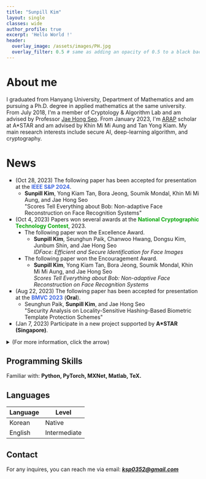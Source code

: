 ```yaml
---
title: "Sunpill Kim"
layout: single
classes: wide
author_profile: true
excerpt: 'Hello World !'
header:
  overlay_image: /assets/images/PH.jpg
  overlay_filter: 0.5 # same as adding an opacity of 0.5 to a black background
---
```



# About me

I graduated from Hanyang University, Department of Mathematics and am pursuing a Ph.D. degree in applied mathematics at the same university. From July 2018, I'm a member of Cryptology & Algorithm Lab and am advised by Professor [Jae Hong Seo](https://sites.google.com/site/jhsbhs/). From January 2023, I'm [ARAP](https://www.a-star.edu.sg/Scholarships/for-graduate-studies/a-star-research-attachment-programme) scholar at A*STAR and am advised by Khin Mi Mi Aung and Tan Yong Kiam. My main research interests include secure AI, deep-learning algorithm, and cryptography.

# News

<ul type="square">
    <li>
        (Oct 28, 2023) The following paper has been accepted for presentation at the <b><span style = "color : #4169E1">IEEE S&P 2024</span></b>.
        <br>
        <ul type="bullet">
          <li>
            <b>Sunpill Kim</b>, Yong Kiam Tan, Bora Jeong, Soumik Mondal, Khin Mi Mi Aung, and Jae Hong Seo
            <br>
            "Scores Tell Everything about Bob: Non-adaptive Face Reconstruction on Face Recognition Systems"
          </li>
        </ul>
    </li>
    <li>
        (Oct 4, 2023) Papers won several awards at the <b><span style = "color : #08A709">National Cryptographic Technology Contest</span></b>, 2023.
        <ul type="disc">
          <li>
            The following paper won the Excellence Award.
          <ul type="circle">
            <li>             
              <b>Sunpill Kim</b>, Seunghun Paik, Chanwoo Hwang, Dongsu Kim, Junbum Shin, and Jae Hong Seo 
            <br>
              <i>IDFace: Efficient and Secure Identification for Face Images</i>
            </li> 
          </ul>  
          </li>
          <li>
            The following paper won the Encouragement Award.
            <ul type="circle">
            <li>             
              <b>Sunpill Kim</b>, Yong Kiam Tan, Bora Jeong, Soumik Mondal, Khin Mi Mi Aung, and Jae Hong Seo 
            <br>
              <i>Scores Tell Everything about Bob: Non-adaptive Face Reconstruction on Face Recognition Systems</i>
            </li> 
            </ul>   
          </li>
        </ul>
   </li>
    <li>
        (Aug 22, 2023) The following paper has been accepted for presentation at the <b><span style = "color : #4169E1">BMVC 2023</span></b> (<b>Oral</b>).
        <br>
        <ul type="bullet">
          <li>
            Seunghun Paik, <b>Sunpill Kim</b>, and Jae Hong Seo
            <br>
            "Security Analysis on Locality-Sensitive Hashing-Based Biometric Template Protection Schemes"
          </li>
        </ul>
    </li>
    <li>
      (Jan 7, 2023) Participate in a new project supported by <b>A*STAR (Singapore)</b>.
    </li>
  </ul>
  <details>
    <summary>
      (For more information, click the arrow)
    </summary>
      <ul type="square">
        <li>
          (Dec 6, 2022) Our paper (<A href="https://ieeexplore.ieee.org/document/9965373">Analysis on Secure Triplet Loss</A>) is accepted at IEEE Access.
        </li>
        <li>
            (Sep 27, 2022) The following paper won the special prize at "National Cryptographic Technology Contest, 2022".
            <br>
            <ul type="bullet">
              <li>
                Title: Deep Face Template Protection in the Wild
                <br>
                Participant: Sunpill Kim (Hanyang University), Hoyong Shin (Hankuk University of Foreign Studies), and Jae Hong Seo (Hanyang University)
              </li>
            </ul>
        </li>
        <li>
            (Jul 11, 2022) Participate in a new project supported by CRYPTOLAB.
            <br>
            (Title: "Development of Encrypted Face Template DB Search Technology")
        </li>
        <li>
            (Apr 28, 2022) Presentation of research results related to <A href="https://Sunpill.github.io/assets/kms_spring_sunpill.pdf">Deep Face Template Protection in the wild</A> at <A href="https://www.kms.or.kr/md_meet/main.html?period=78">2022 KMS Spring Meeting</A>
        </li>
        <li>
            (Feb 22, 2022) Participate in a new project supported by Korea Institute of Information Security & Cryptology.
            <br>
            (Title: "Research on Biometric Information Extraction Threats and Protection Methods in Deep Learning-based Face Recognition")
        </li>
        <li>
            (Dec 23, 2021) I will receive a scholarship of about $10000 from the Samil Foundation until February 2023.
        </li>
        <li>
            (Nov 5, 2021) Presentation of research results related to Ironmask at <A href="http://aiassociation.kr/Conference/ConferenceView.asp?AC=0&CODE=CC20210801&B_CATE=BBC1">2021 KAIC Fall Meeting</A>
        </li>
        <li>
            Participate in a new project supported by Samsung Science & Technology Foundation.
            <br>
            (Title: "Secure Multi-party Approximate Computation")    
        </li>
        <li>
            Presentation of research results related to Ironmask at <A href="https://research.samsung.com/sstf">SSTF 2021</A>
            <details>
                <summary>
                    (For more information, click the arrow)
                </summary>
                <iframe src="https://www.youtube.com/embed/RDl81Jd83zc?start=15563" width="560" height="315" frameborder="0"> </iframe>
            </details>
        </li>
        <li>
            Participate in a new project supported by Institute for Information and Communications Technology Promotion (IITP). 
            <br>
            (Title: "Study on Crypto Primitives for SNARK")
        </li>
        <li>
            Participate in a new project supported by National Security Research Institute (NSR). 
            <br>
            (Title: "Research on Incrementally Verifiable Computation Design Technique and Application Method")
        </li>
        <li>
            One paper (<A href="https://openaccess.thecvf.com/content/CVPR2021/html/Kim_IronMask_Modular_Architecture_for_Protecting_Deep_Face_Template_CVPR_2021_paper.html">IronMask: Modular Architecture for Protecting Deep Face Template</A>) accepted at <A href="http://cvpr2021.thecvf.com/">CVPR 2021</A>
        </li>
      </ul>
  </details>
    
    

## Programming Skills

Familiar with: **Python, PyTorch, MXNet, Matlab, TeX.**

## Languages

| Language | Level  |
|----------|--------|
| Korean   | Native |
| English  | Intermediate |

## Contact

For any inquires, you can reach me via email: **_[ksp0352@gmail.com](mailto:ksp0352@gmail.com)_**

<div class='mo'><body><script type="text/javascript" src="//rf.revolvermaps.com/0/0/6.js?i=510d988emtu&amp;m=2&amp;c=baff00&amp;cr1=f03b11&amp;f=ubuntu&amp;l=0&amp;bv=55" async="async"></script></body>
 </div>

<div class='pc'><body><script type="text/javascript" src="//rf.revolvermaps.com/0/0/6.js?i=510d988emtu&amp;m=2&amp;c=baff00&amp;cr1=f03b11&amp;f=ubuntu&amp;l=0&amp;bv=55" async="async"></script></body>
 </div>

<script>

var ratio = window.devicePixelRatio,

     mo = document.querySelector('.mo'),

     pc = document.querySelector('.pc');

     

console.log(ratio);

if(ratio >= 2) {

  pc.style.display = 'none';

} else {

  mo.style.display = 'none';

}

</script>
